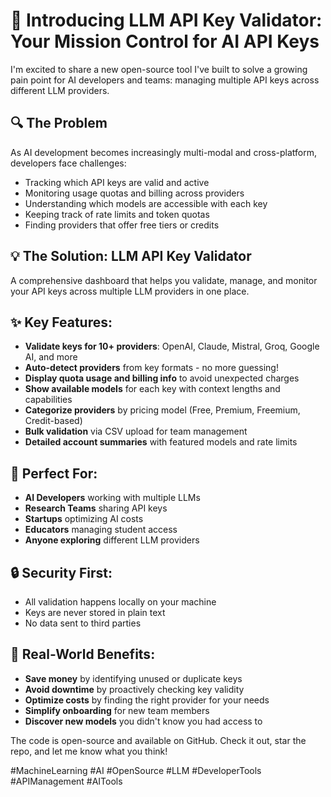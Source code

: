 # 🚀 Introducing LLM API Key Validator: Your Mission Control for AI API Keys

I'm excited to share a new open-source tool I've built to solve a growing pain point for AI developers and teams: managing multiple API keys across different LLM providers.

## 🔍 The Problem

As AI development becomes increasingly multi-modal and cross-platform, developers face challenges:
- Tracking which API keys are valid and active
- Monitoring usage quotas and billing across providers
- Understanding which models are accessible with each key
- Keeping track of rate limits and token quotas
- Finding providers that offer free tiers or credits

## 💡 The Solution: LLM API Key Validator

A comprehensive dashboard that helps you validate, manage, and monitor your API keys across multiple LLM providers in one place.

## ✨ Key Features:
- **Validate keys for 10+ providers**: OpenAI, Claude, Mistral, Groq, Google AI, and more
- **Auto-detect providers** from key formats - no more guessing!
- **Display quota usage and billing info** to avoid unexpected charges
- **Show available models** for each key with context lengths and capabilities
- **Categorize providers** by pricing model (Free, Premium, Freemium, Credit-based)
- **Bulk validation** via CSV upload for team management
- **Detailed account summaries** with featured models and rate limits

## 🎯 Perfect For:
- **AI Developers** working with multiple LLMs
- **Research Teams** sharing API keys
- **Startups** optimizing AI costs
- **Educators** managing student access
- **Anyone exploring** different LLM providers

## 🔒 Security First:
- All validation happens locally on your machine
- Keys are never stored in plain text
- No data sent to third parties

## 🌟 Real-World Benefits:
- **Save money** by identifying unused or duplicate keys
- **Avoid downtime** by proactively checking key validity
- **Optimize costs** by finding the right provider for your needs
- **Simplify onboarding** for new team members
- **Discover new models** you didn't know you had access to

The code is open-source and available on GitHub. Check it out, star the repo, and let me know what you think!

#MachineLearning #AI #OpenSource #LLM #DeveloperTools #APIManagement #AITools
